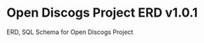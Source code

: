 [//]: # ( {x-release-please-start-version} )
# Open Discogs Project ERD v1.0.1
[//]: # ( {x-release-please-end} )
ERD, SQL Schema for Open Discogs Project
